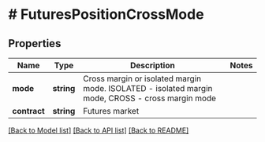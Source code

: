 # # FuturesPositionCrossMode

## Properties

Name | Type | Description | Notes
------------ | ------------- | ------------- | -------------
**mode** | **string** | Cross margin or isolated margin mode. ISOLATED - isolated margin mode, CROSS - cross margin mode | 
**contract** | **string** | Futures market | 

[[Back to Model list]](../../README.md#documentation-for-models) [[Back to API list]](../../README.md#documentation-for-api-endpoints) [[Back to README]](../../README.md)
